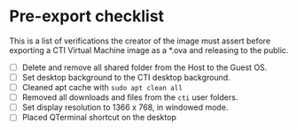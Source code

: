 # Pre-export checklist

This is a list of verifications the creator of the image must assert before exporting a CTI Virtual Machine image as a *.ova and releasing to the public.

- [ ] Delete and remove all shared folder from the Host to the Guest OS.
- [ ] Set desktop background to the CTI desktop background.
- [ ] Cleaned apt cache with ```sudo apt clean all```
- [ ] Removed all downloads and files from the ```cti``` user folders.
- [ ] Set display resolution to 1366 x 768, in windowed mode.
- [ ] Placed QTerminal shortcut on the desktop
